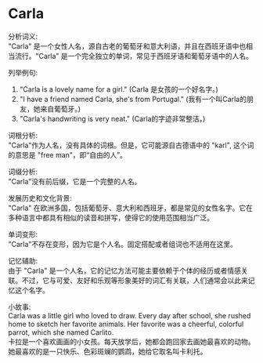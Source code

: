 # Carla

分析词义:  
"Carla" 是一个女性人名，源自古老的葡萄牙和意大利语，并且在西班牙语中也相当流行。"Carla" 是一个完全独立的单词，常见于西班牙语和葡萄牙语中的人名。

  

列举例句:

  

1.  "Carla is a lovely name for a girl." (Carla 是女孩的一个好名字。)
2.  "I have a friend named Carla, she's from Portugal." (我有一个叫Carla的朋友，她来自葡萄牙。)
3.  "Carla's handwriting is very neat." (Carla的字迹非常整洁。)

  

词根分析:  
"Carla"作为人名，没有具体的词根。但是，它可能源自古德语中的 "karl", 这个词的意思是 "free man"，即“自由的人”。

  

词缀分析:  
"Carla"没有前后缀，它是一个完整的人名。

  

发展历史和文化背景:  
"Carla" 在欧洲多国，包括葡萄牙、意大利和西班牙，都是常见的女性名字。它在多种语言中都具有相似的读音和拼写，使得它的使用范围相当广泛。

  

单词变形:  
"Carla"不存在变形，因为它是个人名。固定搭配或者组词也不适用在这里。

  

记忆辅助:  
由于 "Carla" 是一个人名，它的记忆方法可能主要依赖于个体的经历或者情感关联。不过，它与可爱、友好和乐观等形象美好的词汇有关联，人们通常会以此来记忆这个名字。

  

小故事:  
Carla was a little girl who loved to draw. Every day after school, she rushed home to sketch her favorite animals. Her favorite was a cheerful, colorful parrot, which she named Carlito.  
卡拉是一个喜欢画画的小女孩。每天放学后，她都会跑回家去画她最喜欢的动物。她最喜欢的是一只快乐、色彩斑斓的鹦鹉，她给它取名叫卡利托。
